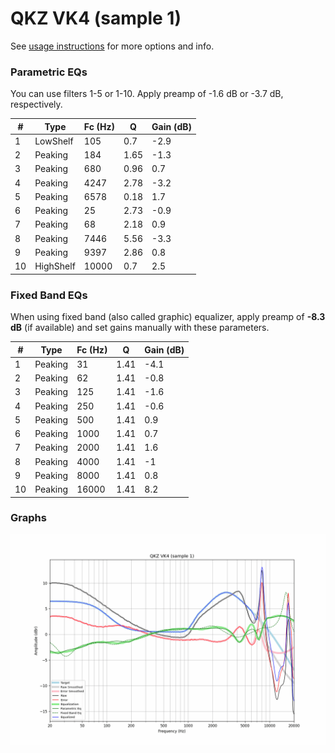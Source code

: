 # QKZ VK4 (sample 1)
See [usage instructions](https://github.com/jaakkopasanen/AutoEq#usage) for more options and info.

### Parametric EQs
You can use filters 1-5 or 1-10. Apply preamp of -1.6 dB or -3.7 dB, respectively.

|   # | Type      |   Fc (Hz) |    Q |   Gain (dB) |
|-----|-----------|-----------|------|-------------|
|   1 | LowShelf  |       105 | 0.7  |        -2.9 |
|   2 | Peaking   |       184 | 1.65 |        -1.3 |
|   3 | Peaking   |       680 | 0.96 |         0.7 |
|   4 | Peaking   |      4247 | 2.78 |        -3.2 |
|   5 | Peaking   |      6578 | 0.18 |         1.7 |
|   6 | Peaking   |        25 | 2.73 |        -0.9 |
|   7 | Peaking   |        68 | 2.18 |         0.9 |
|   8 | Peaking   |      7446 | 5.56 |        -3.3 |
|   9 | Peaking   |      9397 | 2.86 |         0.8 |
|  10 | HighShelf |     10000 | 0.7  |         2.5 |

### Fixed Band EQs
When using fixed band (also called graphic) equalizer, apply preamp of **-8.3 dB** (if available) and set gains manually with these parameters.

|   # | Type    |   Fc (Hz) |    Q |   Gain (dB) |
|-----|---------|-----------|------|-------------|
|   1 | Peaking |        31 | 1.41 |        -4.1 |
|   2 | Peaking |        62 | 1.41 |        -0.8 |
|   3 | Peaking |       125 | 1.41 |        -1.6 |
|   4 | Peaking |       250 | 1.41 |        -0.6 |
|   5 | Peaking |       500 | 1.41 |         0.9 |
|   6 | Peaking |      1000 | 1.41 |         0.7 |
|   7 | Peaking |      2000 | 1.41 |         1.6 |
|   8 | Peaking |      4000 | 1.41 |        -1   |
|   9 | Peaking |      8000 | 1.41 |         0.8 |
|  10 | Peaking |     16000 | 1.41 |         8.2 |

### Graphs
![](./QKZ%20VK4%20(sample%201).png)
